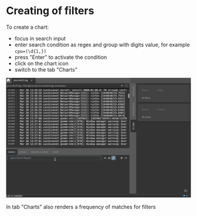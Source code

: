 # Creating of filters

To create a chart:

- focus in search input
- enter search condition as regex and group with digits value, for example `cpu=(\d{1,})`
- press "Enter" to activate the condition
- click on the chart icon
- switch to the tab "Charts"

![Creating of charts](./charts_filters.gif)

In tab "Charts" also renders a frequency of matches for filters